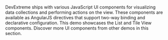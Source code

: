 DevExtreme ships with various JavaScript UI components for visualizing data collections and performing actions on the view. These components are available as AngularJS directives that support two-way binding and declarative configuration. This demo showcases the List and Tile View components. Discover more UI components from other demos in this section.